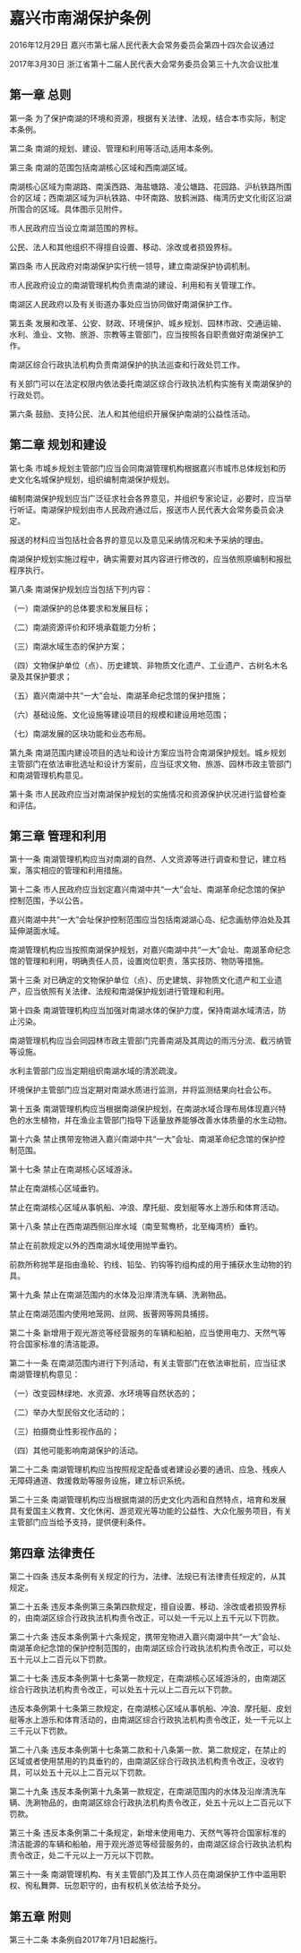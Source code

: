 # 嘉兴市南湖保护条例

2016年12月29日 嘉兴市第七届人民代表大会常务委员会第四十四次会议通过

2017年3月30日 浙江省第十二届人民代表大会常务委员会第三十九次会议批准

<!-- INFO END -->

## 第一章  总则

第一条 为了保护南湖的环境和资源，根据有关法律、法规，结合本市实际，制定本条例。

第二条 南湖的规划、建设、管理和利用等活动,适用本条例。

第三条 南湖的范围包括南湖核心区域和西南湖区域。

南湖核心区域为南湖路、南溪西路、海盐塘路、凌公塘路、花园路、沪杭铁路所围合的区域；西南湖区域为沪杭铁路、中环南路、放鹤洲路、梅湾历史文化街区沿湖所围合的区域。具体图示见附件。

市人民政府应当设立南湖范围的界标。

公民、法人和其他组织不得擅自设置、移动、涂改或者损毁界标。

第四条 市人民政府对南湖保护实行统一领导，建立南湖保护协调机制。

市人民政府设立的南湖管理机构负责南湖的建设、利用和有关管理工作。

南湖区人民政府以及有关街道办事处应当协同做好南湖保护工作。

第五条 发展和改革、公安、财政、环境保护、城乡规划、园林市政、交通运输、水利、渔业、文物、旅游、宗教等主管部门，应当按照各自职责做好南湖保护工作。

南湖区综合行政执法机构负责南湖保护的执法巡查和行政处罚工作。

有关部门可以在法定权限内依法委托南湖区综合行政执法机构实施有关南湖保护的行政处罚。

第六条 鼓励、支持公民、法人和其他组织开展保护南湖的公益性活动。

## 第二章  规划和建设

第七条 市城乡规划主管部门应当会同南湖管理机构根据嘉兴市城市总体规划和历史文化名城保护规划，组织编制南湖保护规划。

编制南湖保护规划应当广泛征求社会各界意见，并组织专家论证，必要时，应当举行听证。南湖保护规划由市人民政府通过后，报送市人民代表大会常务委员会决定。

报送的材料应当包括社会各界的意见以及意见采纳情况和未予采纳的理由。

南湖保护规划实施过程中，确实需要对其内容进行修改的，应当依照原编制和报批程序执行。

第八条 南湖保护规划应当包括下列内容：

（一）南湖保护的总体要求和发展目标；

（二）南湖资源评价和环境承载能力分析；

（三）南湖水域生态的保护方案；

（四）文物保护单位（点）、历史建筑、非物质文化遗产、工业遗产、古树名木名录及其保护要求；

（五）嘉兴南湖中共“一大”会址、南湖革命纪念馆的保护措施；

（六）基础设施、文化设施等建设项目的规模和建设用地范围；

（七）南湖发展的区块功能和业态布局。

第九条 南湖范围内建设项目的选址和设计方案应当符合南湖保护规划。城乡规划主管部门在依法审批选址和设计方案前，应当征求文物、旅游、园林市政主管部门和南湖管理机构意见。

第十条 市人民政府应当对南湖保护规划的实施情况和资源保护状况进行监督检查和评估。

## 第三章  管理和利用

第十一条 南湖管理机构应当对南湖的自然、人文资源等进行调查和登记，建立档案，落实相应的管理和利用措施。

第十二条 市人民政府应当划定嘉兴南湖中共“一大”会址、南湖革命纪念馆的保护控制范围，予以公告。

嘉兴南湖中共“一大”会址保护控制范围应当包括南湖湖心岛、纪念画舫停泊处及其延伸湖面水域。

南湖管理机构应当按照南湖保护规划，对嘉兴南湖中共“一大”会址、南湖革命纪念馆的管理和利用，明确责任人员，设置岗位职责，落实技防、物防等措施。

第十三条 对已确定的文物保护单位（点）、历史建筑、非物质文化遗产和工业遗产，应当依照有关法律、法规和南湖保护规划进行管理和利用。

第十四条 南湖管理机构应当加强对南湖水体的保护力度，保持南湖水域清洁，防止污染。

南湖管理机构应当会同园林市政主管部门完善南湖及其周边的雨污分流、截污纳管等设施。

水利主管部门应当定期组织南湖水域的清淤疏浚。

环境保护主管部门应当定期对南湖水质进行监测，并将监测结果向社会公布。

第十五条 南湖管理机构应当根据南湖保护规划，在南湖水域合理布局体现嘉兴特色的水生植物，并在渔业主管部门指导下适量放养能够改善水体质量的水生动物。

第十六条 禁止携带宠物进入嘉兴南湖中共“一大”会址、南湖革命纪念馆的保护控制范围。

第十七条 禁止在南湖核心区域游泳。

禁止在南湖核心区域垂钓。

禁止在南湖核心区域从事帆船、冲浪、摩托艇、皮划艇等水上游乐和体育活动。

第十八条 禁止在西南湖西侧沿岸水域（南至鸳鸯桥，北至梅湾桥）垂钓。

禁止在前款规定以外的西南湖水域使用抛竿垂钓。

前款所称抛竿是指由渔轮、钓线、铅坠、钓钩等钓组构成的用于捕获水生动物的钓具。

第十九条 禁止在南湖范围内的水体及沿岸清洗车辆、洗涮物品。

禁止在南湖范围内使用地笼网、丝网、扳罾网等网具捕捞。

第二十条 新增用于观光游览等经营服务的车辆和船舶，应当使用电力、天然气等符合国家标准的清洁能源。

第二十一条 在南湖范围内进行下列活动，有关主管部门在依法审批前，应当征求南湖管理机构意见：

（一）改变园林绿地、水资源、水环境等自然状态的；

（二）举办大型民俗文化活动的；

（三）拍摄商业性影视作品的；

（四）其他可能影响南湖保护的活动。

第二十二条 南湖管理机构应当按照规定配备或者建设必要的通讯、应急、残疾人无障碍通道、救援救助等服务设施，建立标识系统。

第二十三条 南湖管理机构应当根据南湖的历史文化内涵和自然特点，培育和发展具有爱国主义教育、文化休闲、游览观光等功能的公益性、大众化服务项目，有关主管部门应当给予支持，提供便利条件。

## 第四章  法律责任

第二十四条 违反本条例有关规定的行为，法律、法规已有法律责任规定的，从其规定。

第二十五条 违反本条例第三条第四款规定，擅自设置、移动、涂改或者损毁界标的，由南湖区综合行政执法机构责令改正，可以处一千元以上五千元以下罚款。

第二十六条 违反本条例第十六条规定，携带宠物进入嘉兴南湖中共“一大”会址、南湖革命纪念馆的保护控制范围的，由南湖区综合行政执法机构责令改正，可以处五十元以上二百元以下罚款。

第二十七条 违反本条例第十七条第一款规定，在南湖核心区域游泳的，由南湖区综合行政执法机构责令改正，可以处五十元以上二百元以下罚款。

违反本条例第十七条第三款规定，在南湖核心区域从事帆船、冲浪、摩托艇、皮划艇等水上游乐和体育活动的，由南湖区综合行政执法机构责令改正，处一千元以上三千元以下罚款。

第二十八条 违反本条例第十七条第二款和十八条第一款、第二款规定，在禁止的区域或者使用禁用的钓具垂钓的，由南湖区综合行政执法机构责令改正，没收钓具，可以处五十元以上二百元以下罚款。

第二十九条 违反本条例第十九条第一款规定，在南湖范围内的水体及沿岸清洗车辆、洗涮物品的，由南湖区综合行政执法机构责令改正，处五十元以上二百元以下罚款。

第三十条 违反本条例第二十条规定，新增未使用电力、天然气等符合国家标准的清洁能源的车辆和船舶，用于观光游览等经营服务的，由南湖区综合行政执法机构责令改正，处二千元以上一万元以下罚款。

第三十一条 南湖管理机构、有关主管部门及其工作人员在南湖保护工作中滥用职权、徇私舞弊、玩忽职守的，由有权机关依法给予处分。

## 第五章  附则

第三十二条 本条例自2017年7月1日起施行。


